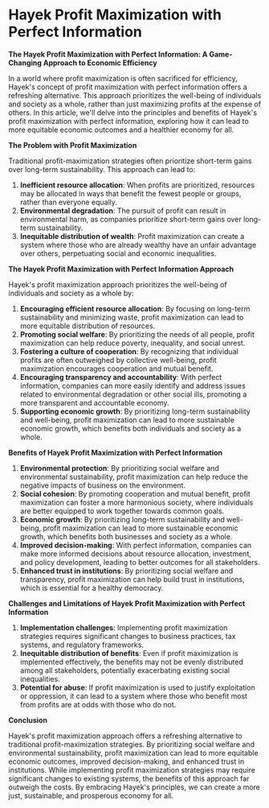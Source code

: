 # Hayek Profit Maximization with Perfect Information

**The Hayek Profit Maximization with Perfect Information: A Game-Changing Approach to Economic Efficiency**

In a world where profit maximization is often sacrificed for efficiency, Hayek's concept of profit maximization with perfect information offers a refreshing alternative. This approach prioritizes the well-being of individuals and society as a whole, rather than just maximizing profits at the expense of others. In this article, we'll delve into the principles and benefits of Hayek's profit maximization with perfect information, exploring how it can lead to more equitable economic outcomes and a healthier economy for all.

**The Problem with Profit Maximization**

Traditional profit-maximization strategies often prioritize short-term gains over long-term sustainability. This approach can lead to:

1. **Inefficient resource allocation**: When profits are prioritized, resources may be allocated in ways that benefit the fewest people or groups, rather than everyone equally.
2. **Environmental degradation**: The pursuit of profit can result in environmental harm, as companies prioritize short-term gains over long-term sustainability.
3. **Inequitable distribution of wealth**: Profit maximization can create a system where those who are already wealthy have an unfair advantage over others, perpetuating social and economic inequalities.

**The Hayek Profit Maximization with Perfect Information Approach**

Hayek's profit maximization approach prioritizes the well-being of individuals and society as a whole by:

1. **Encouraging efficient resource allocation**: By focusing on long-term sustainability and minimizing waste, profit maximization can lead to more equitable distribution of resources.
2. **Promoting social welfare**: By prioritizing the needs of all people, profit maximization can help reduce poverty, inequality, and social unrest.
3. **Fostering a culture of cooperation**: By recognizing that individual profits are often outweighed by collective well-being, profit maximization encourages cooperation and mutual benefit.
4. **Encouraging transparency and accountability**: With perfect information, companies can more easily identify and address issues related to environmental degradation or other social ills, promoting a more transparent and accountable economy.
5. **Supporting economic growth**: By prioritizing long-term sustainability and well-being, profit maximization can lead to more sustainable economic growth, which benefits both individuals and society as a whole.

**Benefits of Hayek Profit Maximization with Perfect Information**

1. **Environmental protection**: By prioritizing social welfare and environmental sustainability, profit maximization can help reduce the negative impacts of business on the environment.
2. **Social cohesion**: By promoting cooperation and mutual benefit, profit maximization can foster a more harmonious society, where individuals are better equipped to work together towards common goals.
3. **Economic growth**: By prioritizing long-term sustainability and well-being, profit maximization can lead to more sustainable economic growth, which benefits both businesses and society as a whole.
4. **Improved decision-making**: With perfect information, companies can make more informed decisions about resource allocation, investment, and policy development, leading to better outcomes for all stakeholders.
5. **Enhanced trust in institutions**: By prioritizing social welfare and transparency, profit maximization can help build trust in institutions, which is essential for a healthy democracy.

**Challenges and Limitations of Hayek Profit Maximization with Perfect Information**

1. **Implementation challenges**: Implementing profit maximization strategies requires significant changes to business practices, tax systems, and regulatory frameworks.
2. **Inequitable distribution of benefits**: Even if profit maximization is implemented effectively, the benefits may not be evenly distributed among all stakeholders, potentially exacerbating existing social inequalities.
3. **Potential for abuse**: If profit maximization is used to justify exploitation or oppression, it can lead to a system where those who benefit most from profits are at odds with those who do not.

**Conclusion**

Hayek's profit maximization approach offers a refreshing alternative to traditional profit-maximization strategies. By prioritizing social welfare and environmental sustainability, profit maximization can lead to more equitable economic outcomes, improved decision-making, and enhanced trust in institutions. While implementing profit maximization strategies may require significant changes to existing systems, the benefits of this approach far outweigh the costs. By embracing Hayek's principles, we can create a more just, sustainable, and prosperous economy for all.
